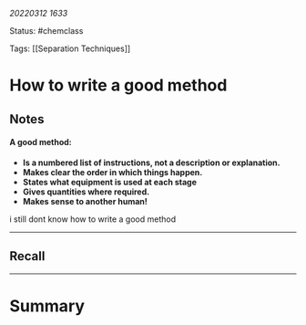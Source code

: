 
*20220312 1633*


Status: #chemclass

Tags: [[Separation Techniques]]


# How to write a good method


## Notes
#### A good method:
-   **Is a numbered list of instructions, not a description or explanation.**
-   **Makes clear the order in which things happen.**
-   **States what equipment is used at each stage**
-   **Gives quantities where required.**
-   **Makes sense to another human!**


i still dont know how to write a good method

---
## Recall








---

# Summary
